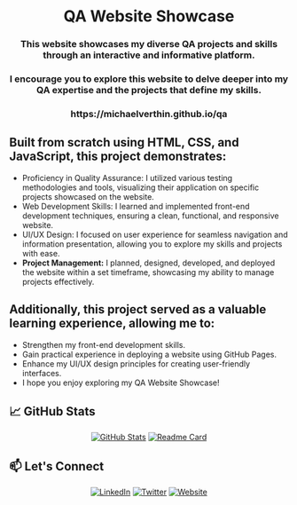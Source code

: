 <div align="center">

<h1 align="center">QA Website Showcase</h1>
<h3 align="center">This website showcases my diverse QA projects and skills through an interactive and informative platform.</h3>
<h3 align="center">I encourage you to explore this website to delve deeper into my QA expertise and the projects that define my skills.</h3>
<h3 align="center">https://michaelverthin.github.io/qa</h3>
</div>

## Built from scratch using HTML, CSS, and JavaScript, this project demonstrates:

- Proficiency in Quality Assurance: I utilized various testing methodologies and tools, visualizing their application on specific projects showcased on the website.
- Web Development Skills: I learned and implemented front-end development techniques, ensuring a clean, functional, and responsive website.
- UI/UX Design: I focused on user experience for seamless navigation and information presentation, allowing you to explore my skills and projects with ease.
- <b>Project Management:</b> I planned, designed, developed, and deployed the website within a set timeframe, showcasing my ability to manage projects effectively.

## Additionally, this project served as a valuable learning experience, allowing me to:

- Strengthen my front-end development skills.
- Gain practical experience in deploying a website using GitHub Pages.
- Enhance my UI/UX design principles for creating user-friendly interfaces.
- I hope you enjoy exploring my QA Website Showcase!


## 📈 GitHub Stats

<div align="center">
  
[![GitHub Stats](https://github-readme-stats.vercel.app/api?username=MichaelVerthin&count_private=true&show_icons=true&theme=calm_pink)](https://github.com/MichaelVerthin/qa)
[![Readme Card](https://github-readme-stats.vercel.app/api/pin/?username=MichaelVerthin&count_private=true&show_icons=true&theme=calm_pink&repo=github-readme-stats)](https://github.com/MichaelVerthin/qa/github-readme-stats)
</div>

## 📫 Let's Connect

<div align="center">
  
[![LinkedIn](https://img.shields.io/badge/-LinkedIn-0077B5?style=for-the-badge&logo=LinkedIn&logoColor=white)](https://www.linkedin.com/in/michael-verthin/)
[![Twitter](https://img.shields.io/badge/-Twitter-1DA1F2?style=for-the-badge&logo=Twitter&logoColor=white)](https://twitter.com/MishaSpren)
[![Website](https://img.shields.io/badge/My%20Website-%23FF6E32?style=for-the-badge&logo=google-chrome&logoColor=white)](https://michaelverthin.github.io/qa)

</div>
